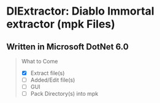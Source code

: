 # DIExtractor: Diablo Immortal extractor (mpk Files)
## Written in Microsoft DotNet 6.0

> What to Come
> * [x] Extract file(s)
> * [ ] Added/Edit file(s)
> * [ ] GUI
> * [ ] Pack Directory(s) into mpk